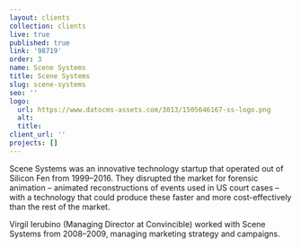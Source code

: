 ```yaml
---
layout: clients
collection: clients
live: true
published: true
link: '98719'
order: 3
name: Scene Systems
title: Scene Systems
slug: scene-systems
seo: ''
logo:
  url: https://www.datocms-assets.com/3013/1505646167-ss-logo.png
  alt: 
  title: 
client_url: ''
projects: []
---
```


Scene Systems was an innovative technology startup that operated out of Silicon Fen from 1999–2016. They disrupted the market for forensic animation – animated reconstructions of events used in US court cases – with a technology that could produce these faster and more cost-effectively than the rest of the market.

Virgil Ierubino (Managing Director at Convincible) worked with Scene Systems from 2008–2009, managing marketing strategy and campaigns.